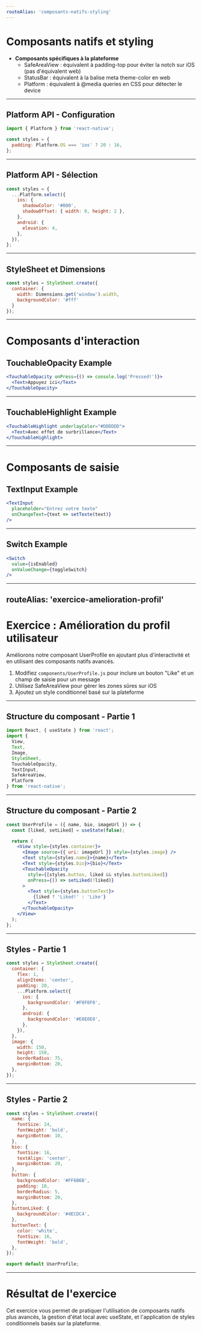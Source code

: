 ```yaml
---
routeAlias: 'composants-natifs-styling'
---
```


# Composants natifs et styling

- **Composants spécifiques à la plateforme**
  - SafeAreaView : équivalent à padding-top pour éviter la notch sur iOS (pas d'équivalent web)
  - StatusBar : équivalent à la balise meta theme-color en web
  - Platform : équivalent à @media queries en CSS pour détecter le device

---

## Platform API - Configuration

```jsx
import { Platform } from 'react-native';

const styles = {
  padding: Platform.OS === 'ios' ? 20 : 16,
};
```

---

## Platform API - Sélection

```jsx
const styles = {
  ...Platform.select({
    ios: {
      shadowColor: '#000',
      shadowOffset: { width: 0, height: 2 },
    },
    android: {
      elevation: 4,
    },
  }),
};
```

---

## StyleSheet et Dimensions

```jsx
const styles = StyleSheet.create({
  container: {
    width: Dimensions.get('window').width,
    backgroundColor: '#fff'
  }
});
```

---

# Composants d'interaction

## TouchableOpacity Example

```jsx
<TouchableOpacity onPress={() => console.log('Pressed!')}>
  <Text>Appuyez ici</Text>
</TouchableOpacity>
```

---

## TouchableHighlight Example

```jsx
<TouchableHighlight underlayColor="#DDDDDD">
  <Text>Avec effet de surbrillance</Text>
</TouchableHighlight>
```

---

# Composants de saisie

## TextInput Example

```jsx
<TextInput
  placeholder="Entrez votre texte"
  onChangeText={text => setTexte(text)}
/>
```

---

## Switch Example

```jsx
<Switch
  value={isEnabled}
  onValueChange={toggleSwitch}
/>
```

---
routeAlias: 'exercice-amelioration-profil'
---

# Exercice : Amélioration du profil utilisateur

Améliorons notre composant UserProfile en ajoutant plus d'interactivité et en utilisant des composants natifs avancés.

1. Modifiez `components/UserProfile.js` pour inclure un bouton "Like" et un champ de saisie pour un message
2. Utilisez SafeAreaView pour gérer les zones sûres sur iOS
3. Ajoutez un style conditionnel basé sur la plateforme

---

## Structure du composant - Partie 1

```jsx
import React, { useState } from 'react';
import { 
  View, 
  Text, 
  Image, 
  StyleSheet, 
  TouchableOpacity, 
  TextInput, 
  SafeAreaView, 
  Platform 
} from 'react-native';
```

---

## Structure du composant - Partie 2

```jsx
const UserProfile = ({ name, bio, imageUrl }) => {
  const [liked, setLiked] = useState(false);

  return (
    <View style={styles.container}>
      <Image source={{ uri: imageUrl }} style={styles.image} />
      <Text style={styles.name}>{name}</Text>
      <Text style={styles.bio}>{bio}</Text>
      <TouchableOpacity 
        style={[styles.button, liked && styles.buttonLiked]} 
        onPress={() => setLiked(!liked)}
      >
        <Text style={styles.buttonText}>
          {liked ? 'Liked!' : 'Like'}
        </Text>
      </TouchableOpacity>
    </View>
  );
};
```

---

## Styles - Partie 1

```jsx
const styles = StyleSheet.create({
  container: {
    flex: 1,
    alignItems: 'center',
    padding: 20,
    ...Platform.select({
      ios: {
        backgroundColor: '#F0F0F0',
      },
      android: {
        backgroundColor: '#E0E0E0',
      },
    }),
  },
  image: {
    width: 150,
    height: 150,
    borderRadius: 75,
    marginBottom: 20,
  },
});
```

---

## Styles - Partie 2

```jsx
const styles = StyleSheet.create({
  name: {
    fontSize: 24,
    fontWeight: 'bold',
    marginBottom: 10,
  },
  bio: {
    fontSize: 16,
    textAlign: 'center',
    marginBottom: 20,
  },
  button: {
    backgroundColor: '#FF6B6B',
    padding: 10,
    borderRadius: 5,
    marginBottom: 20,
  },
  buttonLiked: {
    backgroundColor: '#4ECDC4',
  },
  buttonText: {
    color: 'white',
    fontSize: 16,
    fontWeight: 'bold',
  },
});

export default UserProfile;
```

---

# Résultat de l'exercice

Cet exercice vous permet de pratiquer l'utilisation de composants natifs plus avancés, la gestion d'état local avec useState, et l'application de styles conditionnels basés sur la plateforme.
